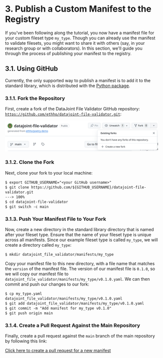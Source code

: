 # 3. Publish a Custom Manifest to the Registry

If you've been following along the tutorial, you now have a manifest file for your custom fileset type `my_type`.
Though you can already use the manifest to validate filesets, you might want to share it with others (say, in your research group or with collaborators).
In this section, we'll guide you through the process of publishing your manifest to the registry.

## 3.1. Using GitHub

Currently, the only supported way to publish a manifest is to add it to the standard library, which is distributed with the [Python package](https://github.com/ethho/datajoint-file-validator.git).

### 3.1.1. Fork the Repository

First, create a fork of the DataJoint File Validator GitHub repository: [`https://github.com/ethho/datajoint-file-validator.git`](https://github.com/ethho/datajoint-file-validator.git):

![Fork the repository](../images/fork_repo.png)

### 3.1.2. Clone the Fork

Next, clone your fork to your local machine:

<!-- termynal -->

```console
$ export GITHUB_USERNAME="<your GitHub username>"
$ git clone https://github.com/${GITHUB_USERNAME}/datajoint-file-validator.git
---> 100%
$ cd datajoint-file-validator
$ git switch -c main
```

### 3.1.3. Push Your Manifest File to Your Fork

Now, create a new directory in the standard library directory that is named after your fileset type.
Ensure that the name of your fileset type is unique across all manifests.
Since our example fileset type is called `my_type`, we will create a directory called `my_type`:

<!-- termynal -->

```console
$ mkdir datajoint_file_validator/manifests/my_type
```

Copy your manifest file to this new directory, with a file name that matches the `version` of the manifest file.
The version of our manifest file is `0.1.0`, so we will copy our manifest file to `datajoint_file_validator/manifests/my_type/v0.1.0.yaml`.
We can then commit and push our changes to our fork:

<!-- termynal -->

```console
$ cp my_type.yaml datajoint_file_validator/manifests/my_type/v0.1.0.yaml
$ git add datajoint_file_validator/manifests/my_type/v0.1.0.yaml
$ git commit -m "Add manifest for my_type v0.1.0"
$ git push origin main
```

### 3.1.4. Create a Pull Request Against the Main Repository

Finally, create a pull request against the `main` branch of the main repository by following this link:

[Click here to create a pull request for a new manifest](https://github.com/ethho/datajoint-file-validator/compare/main?template=new_manifest.md&labels=new-manifest,manifest&title=New+Manifest&assignees=ethho)
